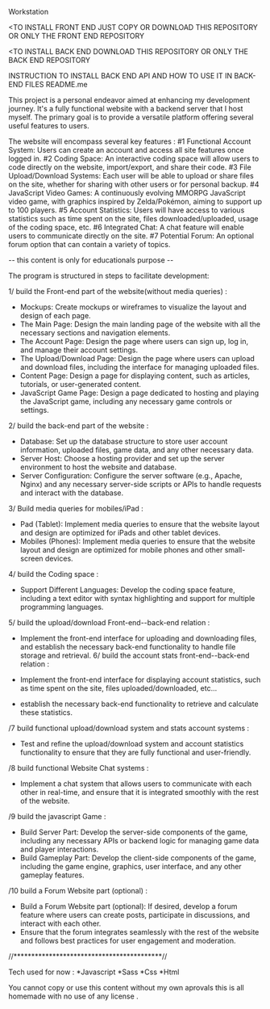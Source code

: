 

  Workstation 


 <instruction>

  <TO INSTALL FRONT END JUST COPY OR DOWNLOAD THIS REPOSITORY OR ONLY THE FRONT END REPOSITORY

   <TO INSTALL BACK END DOWNLOAD THIS REPOSITORY OR ONLY THE BACK END REPOSITORY 
   
   INSTRUCTION TO INSTALL BACK END API AND HOW TO USE IT IN BACK-END FILES README.me 


<Presentation>

This project is a personal endeavor aimed at enhancing my development journey.
It's a fully functional website with a backend server that I host myself.
The primary goal is to provide a versatile platform offering several useful features to users.

The website will encompass several key features :
#1 Functional Account System: Users can create an account and access all site features once logged in.
#2 Coding Space: An interactive coding space will allow users to code directly on the website, import/export, and share their code.
#3 File Upload/Download Systems: Each user will be able to upload or share files on the site, whether for sharing with other users or for personal backup.
#4 JavaScript Video Games: A continuously evolving MMORPG JavaScript video game, with graphics inspired by Zelda/Pokémon, aiming to support up to 100 players.
#5 Account Statistics: Users will have access to various statistics such as time spent on the site, files downloaded/uploaded, usage of the coding space, etc.
#6 Integrated Chat: A chat feature will enable users to communicate directly on the site.
#7 Potential Forum: An optional forum option that can contain a variety of topics.

-- this content is only for educationals purpose --


The program is structured in steps to facilitate development: 

1/ build the Front-end part of the website(without media queries) :

  * Mockups: Create mockups or wireframes to visualize the layout and design of each page.
  * The Main Page: Design the main landing page of the website with all the necessary sections and navigation elements.
  * The Account Page: Design the page where users can sign up, log in, and manage their account settings.
  * The Upload/Download Page: Design the page where users can upload and download files, including the interface for managing uploaded files.
  * Content Page: Design a page for displaying content, such as articles, tutorials, or user-generated content.
  * JavaScript Game Page: Design a page dedicated to hosting and playing the JavaScript game, including any necessary game controls or settings.
    
2/ build the back-end part of the website :

  * Database: Set up the database structure to store user account information, uploaded files, game data, and any other necessary data.
  * Server Host: Choose a hosting provider and set up the server environment to host the website and database.
  * Server Configuration: Configure the server software (e.g., Apache, Nginx) and any necessary server-side scripts or APIs to handle requests and interact with the database.
    
3/ Build media queries for mobiles/iPad :

  * Pad (Tablet): Implement media queries to ensure that the website layout and design are optimized for iPads and other tablet devices.
  * Mobiles (Phones): Implement media queries to ensure that the website layout and design are optimized for mobile phones and other small-screen devices.
    
4/ build the Coding space :

  * Support Different Languages: Develop the coding space feature, including a text editor with syntax highlighting and support for multiple programming languages.
    
5/ build the upload/download Front-end--back-end relation : 

  * Implement the front-end interface for uploading and downloading files, and establish the necessary back-end functionality to handle file storage and retrieval.
6/ build the account stats front-end--back-end relation :

  * Implement the front-end interface for displaying account statistics, such as time spent on the site, files uploaded/downloaded, etc...
  * establish the necessary back-end functionality to retrieve and calculate these statistics.
    
/7 build functional upload/download system and stats account systems :
  * Test and refine the upload/download system and account statistics functionality to ensure that they are fully functional and user-friendly.

/8 build functional Website Chat systems :
  * Implement a chat system that allows users to communicate with each other in real-time, and ensure that it is integrated smoothly with the rest of the website.

/9 build the javascript Game :

  * Build Server Part: Develop the server-side components of the game, including any necessary APIs or backend logic for managing game data and player interactions.
  * Build Gameplay Part: Develop the client-side components of the game, including the game engine, graphics, user interface, and any other gameplay features.
    
/10 build a Forum Website part (optional) :
  * Build a Forum Website part (optional): If desired, develop a forum feature where users can create posts, participate in discussions, and interact with each other.
  * Ensure that the forum integrates seamlessly with the rest of the website and follows best practices for user engagement and moderation.


//******************************************//
                
Tech used for now :
 *Javascript
 *Sass
 *Css
 *Html


You cannot copy or use this content without my own aprovals this is all homemade with no use of any license .
